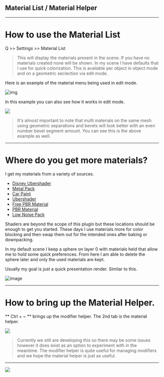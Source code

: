 ## Material List / Material Helper
___

# How to use the Material List

Q >> Settings >> Material List

> This will display the materials present in the scene. If you have no materials created none will be shown. In my scene I have defaults that I use for quick colorization. This is available per object in object mode and on a geometric seclection via edit mode.

Here is an example of the material menu being used in edit mode.

 ![img](/\img\settings\mm1.gif)

In this example you can also see how it works in edit mode.

 ![](/\img\settings\mm2.gif)

> It's almost important to note that multi materials on the same mesh using geometric separations and bevels will look better with an even number bevel segment amount. You can see this is the above example as well.

___

# Where do you get more materials?

I get my materials from a variety of sources.

- [Disney Ubershader](http://www.onelvxe.com/ubershaderbeta)
- [Metal Pack](http://www.blendswap.com/blends/view/69793)
- [Car Paint](http://www.blendswap.com/blends/view/47497)
- [Ubershader](http://www.blendswap.com/blends/view/56807)
- [Free PBR Material](http://www.blenderbrit.co.uk/free-tool-pbr-node-pack/)
- [PBR Material](https://cgcookiemarkets.com/all-products/pbr-material-node/)
- [Low Noise Pack](https://cgcookiemarkets.com/all-products/low-noise-shader-pack/)

Shaders are beyond the scope of this plugin but these locations should be enough to get you started. These days I use materials more for color blocking and then swap them out for the intended ones after baking or downpacking.

In my default scene I keep a sphere on layer 0 with materials held that allow me to hold some quick preferences. From here I am able to delete the sphere later and only the used materials are kept.

Usually my goal is just a quick presentation render. Similar to this.

![image](/\img\basics1\bas_11.png)

___

# How to bring up the Material Helper.


** Ctrl + ~ ** brings up the modifier helper. The 2nd tab is the material helper.

![](/\img\settings\mm3.gif)

> Currently we still are developing this so there may be some issues however it does exist as an option to experiment with in the meantime. The modifier helper is quite useful for managing modifiers and we hope the material helper is just as useful.

___

![](/\img\settings\mm4.gif)

